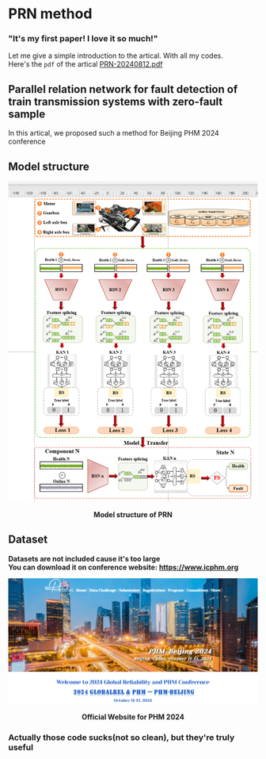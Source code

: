 # PRN method
### "It's my first paper! I love it so much!"   
Let me give a simple introduction to the artical. With all my codes.   
Here's the `pdf` of the artical [PRN-20240812.pdf](PRN-20240812.pdf)   
## Parallel relation network for fault detection of train transmission systems with zero-fault sample  
In this artical, we proposed such a method for Beijing PHM 2024 conference   
## Model structure   
![Model structure of PRN](pics/model.png)
<p align="center"><strong>Model structure of PRN</span></p> 

## Dataset  
Datasets are not included cause it's too large  
You can download it on conference website: https://www.icphm.org  

![Official Website for PHM 2024](pics/web.png)
<p align="center"><strong>Official Website for PHM 2024</span></p>  


### Actually those code sucks(not so clean), but they're truly useful



